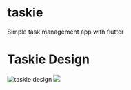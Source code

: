 # taskie
 Simple task management app with flutter
<h1>Taskie Design</h1>

![taskie design](taskie.jpg)
<img src="design/taskie.jpg">
